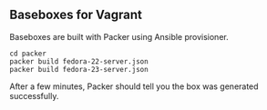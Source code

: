 ## Baseboxes for Vagrant

Baseboxes are built with Packer using Ansible provisioner.

```
cd packer
packer build fedora-22-server.json
packer build fedora-23-server.json
```

After a few minutes, Packer should tell you the box was generated successfully.
